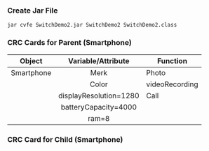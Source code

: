 ### Create Jar File
```
jar cvfe SwitchDemo2.jar SwitchDemo2 SwitchDemo2.class
```


### CRC Cards for Parent (Smartphone)

| Object     |   Variable/Attribute   | Function       |
|------------|:----------------------:|----------------|
| Smartphone | Merk                   | Photo          |
|            | Color                  | videoRecording |
|            | displayResolution=1280 | Call           |
|            | batteryCapacity=4000   |                |
|            | ram=8                  |                |


### CRC Card for Child (Smartphone)